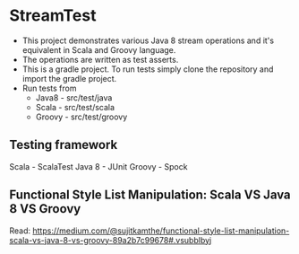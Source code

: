 # StreamTest
* This project demonstrates various Java 8 stream operations and it's equivalent in Scala and Groovy language.
* The operations are written as test asserts.
* This is a gradle project. To run tests simply clone the repository and import the gradle project.
* Run tests from 
  * Java8 - src/test/java
  * Scala - src/test/scala
  * Groovy - src/test/groovy

## Testing framework
Scala - ScalaTest
Java 8 - JUnit
Groovy - Spock

## Functional Style List Manipulation: Scala VS Java 8 VS Groovy
Read: https://medium.com/@sujitkamthe/functional-style-list-manipulation-scala-vs-java-8-vs-groovy-89a2b7c99678#.vsubblbyj
